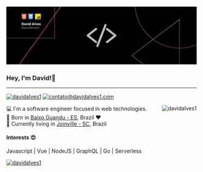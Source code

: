 ![banner](https://github.com/davidalves1/davidalves1/blob/master/davidalves1.jpg)

### Hey, I'm David!👋
---

[![davidalves1](https://img.shields.io/badge/-davidalves1-blue?logo=Linkedin&logoColor=white)](https://www.linkedin.com/in/davidalves1/)
[![contato@davidalves1.com](https://img.shields.io/badge/-contato@davidalves1.com-red?logo=Gmail&logoColor=white)](mailto:contato@davidalves1.com)

<a href="https://github.com/davidalves1">
  <img align="right" src="https://github-readme-stats.vercel.app/api?username=davidalves1&show_icons=true&theme=dracula&include_all_commits=true" alt="davidalves1" />
</a>

:computer: I'm a software engineer focused in web technologies.  
:sunrise_over_mountains: Born in [Baixo Guandu - ES](https://goo.gl/maps/xiRzHQqYXNUQVcJ47), Brazil :heart:  
:city_sunrise: Currently living in [Joinville - SC](https://goo.gl/maps/EhLiTyaAVwzHyfqo6), Brazil  

#### Interests :heart_eyes:

Javascript | Vue | NodeJS | GraphQL | Go | Serverless

[![davidalves1](https://github-readme-stats.vercel.app/api/top-langs?username=davidalves1&card_width=420)](https://github.com/davidalves1)

<!--
**davidalves1/davidalves1** is a ✨ _special_ ✨ repository because its `README.md` (this file) appears on your GitHub profile.

Here are some ideas to get you started:

- 🔭 I’m currently working on ...
- 🌱 I’m currently learning ...
- 👯 I’m looking to collaborate on ...
- 🤔 I’m looking for help with ...
- 💬 Ask me about ...
- 📫 How to reach me: ...
- 😄 Pronouns: ...
- ⚡ Fun fact: ...
-->
